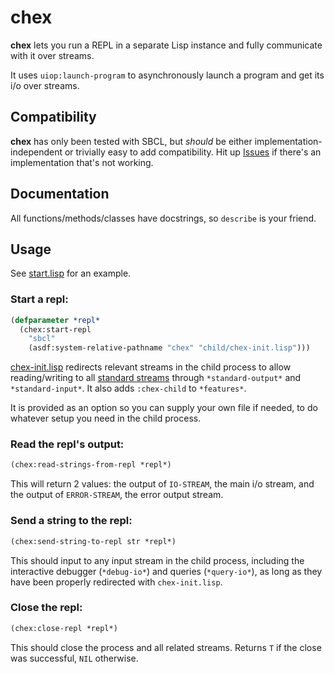 # chex

**chex** lets you run a REPL in a separate Lisp instance and fully
communicate with it over streams.

It uses `uiop:launch-program` to asynchronously launch a program and get its
i/o over streams.

## Compatibility

**chex** has only been tested with SBCL, but *should* be either
implementation-independent or trivially easy to add compatibility. Hit up 
[Issues](https://github.com/oliverdelancey/chex/issues) if there's an 
implementation that's not working.

## Documentation

All functions/methods/classes have docstrings, so `describe` is your friend.

## Usage

See [start.lisp](start.lisp) for an example.

### Start a repl:
```lisp
(defparameter *repl* 
  (chex:start-repl 
    "sbcl" 
    (asdf:system-relative-pathname "chex" "child/chex-init.lisp")))
```
[chex-init.lisp](child/chex-init.lisp) redirects relevant streams in the child 
process to allow reading/writing to all [standard streams](https://www.cs.cmu.edu/Groups/AI/html/cltl/clm/node183.html#SECTION002510000000000000000) 
through `*standard-output*` and `*standard-input*`. It also adds `:chex-child` 
to `*features*`.

It is provided as an option so you can supply your own file if needed, to do
whatever setup you need in the child process.

### Read the repl's output:
```lisp
(chex:read-strings-from-repl *repl*)
```
This will return 2 values: the output of `IO-STREAM`, the main i/o stream, and 
the output of `ERROR-STREAM`, the error output stream.

### Send a string to the repl:
```lisp
(chex:send-string-to-repl str *repl*)
``` 
This should input to any input stream in the child process, including the 
interactive debugger (`*debug-io*`) and queries (`*query-io*`), as long as they
have been properly redirected with `chex-init.lisp`.

### Close the repl:
```lisp
(chex:close-repl *repl*)
```
This should close the process and all related streams. Returns `T` if the close
was successful, `NIL` otherwise.
